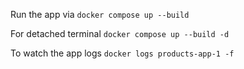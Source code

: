 Run the app via 
```docker compose up --build```

For detached terminal
```docker compose up --build -d```

To watch the app logs
```docker logs products-app-1 -f```

